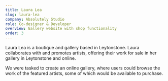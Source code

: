 ```yaml
---
title: Laura Lea
slug: laura-lea
company: Absolutely Studio
role: Co-designer & Developer
overview: Gallery website with shop functionality
order: 3
---
```


Laura Lea is a boutique and gallery based in Leytonstone. Laura collaborates with and promotes artists, offering their work for sale in her gallery in Leytonstone and online.

We were tasked to create an online gallery, where users could browse the work of the featured artists, some of which would be available to purchase.
